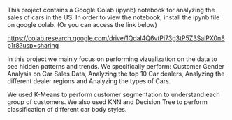 This project contains a Google Colab (ipynb) notebook for analyzing the sales of cars in the US. 
In order to view the notebook, install the ipynb file on google colab. 
(Or you can access the link below)

https://colab.research.google.com/drive/1Qdal4Q6vtPi73g3tP5Z3SaiPX0n8p1r8?usp=sharing

In this project we mainly focus on performing vizualization on the data to see hidden patterns and trends. 
We specifically perform: Customer Gender Analysis on Car Sales Data, Analyzing the top 10 Car dealers, Analyzing the different dealer regions and Analyzing the types of Cars.

We used K-Means to perform customer segmentation to understand each group of customers.
We also used KNN and Decision Tree to perform classification of different car body styles.
